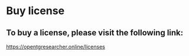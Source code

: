 # Buy license

## To buy a license, please visit the following link:
https://opentgresearcher.online/licenses
